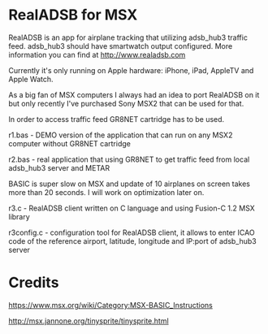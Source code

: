 # RealADSB for MSX

RealADSB is an app for airplane tracking that utilizing adsb_hub3 traffic feed. adsb_hub3 should have smartwatch output configured. More information you can find at http://www.realadsb.com 

Currently it's only running on Apple hardware: iPhone, iPad, AppleTV and Apple Watch.

As a big fan of MSX computers I always had an idea to port RealADSB on it but only recently I've purchased Sony MSX2 that can be used for that.

In order to access traffic feed GR8NET cartridge has to be used.

r1.bas - DEMO version of the application that can run on any MSX2 computer without GR8NET cartridge

r2.bas - real application that using GR8NET to get traffic feed from local adsb_hub3 server and METAR

BASIC is super slow on MSX and update of 10 airplanes on screen takes more than 20 seconds. I will work on optimization later on.

r3.c - RealADSB client written on C language and using Fusion-C 1.2 MSX library

r3config.c - configuration tool for RealADSB client, it allows to enter ICAO code of the reference airport, latitude, longitude and IP:port of adsb_hub3 server

# Credits

https://www.msx.org/wiki/Category:MSX-BASIC_Instructions 

http://msx.jannone.org/tinysprite/tinysprite.html 
